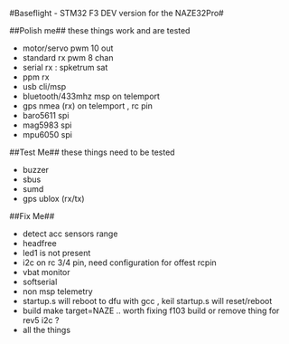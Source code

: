 #Baseflight - STM32 F3 DEV version for the NAZE32Pro#


##Polish me##
these things work and are tested

* motor/servo pwm 10 out
* standard rx pwm 8 chan
* serial rx : spketrum sat
* ppm rx
* usb cli/msp
* bluetooth/433mhz msp on telemport 
* gps nmea (rx) on telemport , rc pin
* baro5611 spi 
* mag5983 spi
* mpu6050 spi


##Test Me##
these things need to be tested

* buzzer
* sbus 
* sumd
* gps ublox (rx/tx)


##Fix Me##

* detect acc sensors range
* headfree
* led1 is not present
* i2c on rc 3/4 pin, need configuration for offest rcpin
* vbat monitor
* softserial
* non msp telemetry
* startup.s will reboot to dfu with gcc , keil startup.s  will reset/reboot
* build make target=NAZE  .. worth fixing f103 build or remove thing for rev5 i2c ?
* all the things